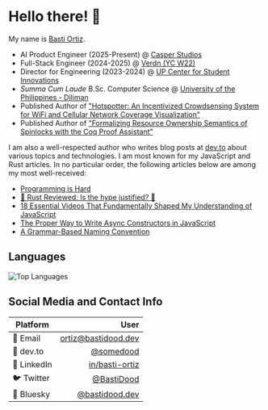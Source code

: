 # Hello there! 👋

My name is [Basti Ortiz](https://bastidood.dev/).

* AI Product Engineer (2025-Present) @ [Casper Studios](https://casperstudios.xyz/)
* Full-Stack Engineer (2024-2025) @ [Verdn (YC W22)](https://verdn.com/)
* Director for Engineering (2023-2024) @ [UP Center for Student Innovations](https://up-csi.org/)
* _Summa Cum Laude_ B.Sc. Computer Science @ [University of the Philippines - Diliman](https://upd.edu.ph/)
* Published Author of ["Hotspotter: An Incentivized Crowdsensing System for WiFi and Cellular Network Coverage Visualization"](https://doi.org/10.1109/APCC62576.2024.10767933)
* Published Author of ["Formalizing Resource Ownership Semantics of Spinlocks with the Coq Proof Assistant"](https://doi.org/10.2991/978-94-6463-684-0_11)

I am also a well-respected author who writes blog posts at [dev.to](https://dev.to/somedood) about various topics and technologies. I am most known for my JavaScript and Rust articles. In no particular order, the following articles below are among my most well-received:

* [Programming is Hard](https://dev.to/somedood/programming-is-hard-2p87)
* [🦀 Rust Reviewed: Is the hype justified? 🦀](https://dev.to/somedood/rust-reviewed-is-the-hype-justified-1pa1)
* [18 Essential Videos That Fundamentally Shaped My Understanding of JavaScript](https://dev.to/somedood/18-essential-videos-that-fundamentally-shaped-my-understanding-of-javascript-3ib)
* [The Proper Way to Write Async Constructors in JavaScript](https://dev.to/somedood/the-proper-way-to-write-async-constructors-in-javascript-1o8c)
* [A Grammar-Based Naming Convention](https://dev.to/somedood/a-grammar-based-naming-convention-13jf)

## Languages

![Top Languages](https://github-readme-stats.vercel.app/api/top-langs/?username=BastiDood&theme=github_dark&layout=compact)

## Social Media and Contact Info

| **Platform** |                                                  **User** |
| ------------ | --------------------------------------------------------: |
| 📧 Email     |         [ortiz@bastidood.dev](mailto:ortiz@bastidood.dev) |
| 🌱 dev.to    |                      [@somedood](https://dev.to/somedood) |
| 🏢 LinkedIn  | [in/basti-ortiz](https://www.linkedin.com/in/basti-ortiz) |
| 🐦 Twitter   |               [@BastiDood](https://twitter.com/BastiDood) |
| 🦋 Bluesky   |  [@bastidood.dev](https://bsky.app/profile/bastidood.dev) |
